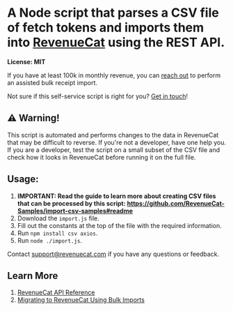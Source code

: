 # A Node script that parses a CSV file of fetch tokens and imports them into [RevenueCat](https://www.revenuecat.com) using the REST API.
**License: MIT**

If you have at least 100k in monthly revenue, you can [reach out](https://www.revenuecat.com/demo/) to perform an assisted bulk receipt import.

Not sure if this self-service script is right for you? [Get in touch](https://app.revenuecat.com/settings/support)!

## ⚠️ Warning!
This script is automated and performs changes to the data in RevenueCat that may be difficult to reverse. If you're not a developer, have one help you. If you are a developer, test the script on a small subset of the CSV file and check how it looks in RevenueCat before running it on the full file.

## Usage:
  1. **IMPORTANT: Read the guide to learn more about creating CSV files that can be processed by this script: https://github.com/RevenueCat-Samples/import-csv-samples#readme**
  2. Download the `import.js` file.
  3. Fill out the constants at the top of the file with the required information.
  4. Run `npm install csv axios`.
  5. Run `node ./import.js`.

Contact support@revenuecat.com if you have any questions or feedback.

## Learn More
  1. [RevenueCat API Reference](https://docs.revenuecat.com/reference/basic)
  2. [Migrating to RevenueCat Using Bulk Imports](https://github.com/RevenueCat-Samples/import-csv-samples#readme)
